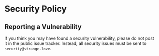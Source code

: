 # Security Policy

## Reporting a Vulnerability
If you think you may have found a security vulnerability, please do not post it in the public issue tracker. 
Instead, all security issues must be sent to `security@strange.love`.